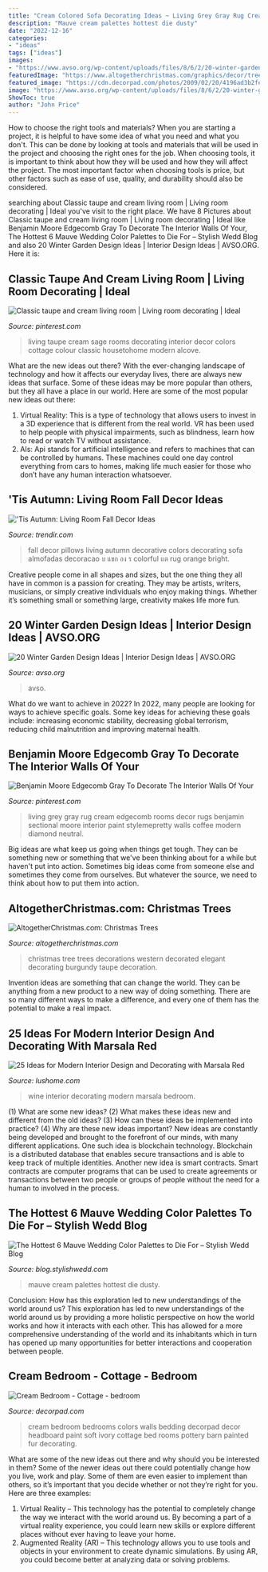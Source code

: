 ```yaml
---
title: "Cream Colored Sofa Decorating Ideas ~ Living Grey Gray Rug Cream Edgecomb Rooms Decor Rugs Benjamin Sectional Moore Interior Paint Stylemepretty Walls Coffee Modern Diamond Neutral"
description: "Mauve cream palettes hottest die dusty"
date: "2022-12-16"
categories:
- "ideas"
tags: ["ideas"]
images:
- "https://www.avso.org/wp-content/uploads/files/8/6/2/20-winter-garden-design-ideas-8-862.jpg"
featuredImage: "https://www.altogetherchristmas.com/graphics/decor/trees/tree-flickr-rick_best.jpg"
featured_image: "https://cdn.decorpad.com/photos/2009/02/20/4196ad3b2fe8.jpg"
image: "https://www.avso.org/wp-content/uploads/files/8/6/2/20-winter-garden-design-ideas-8-862.jpg"
ShowToc: true
author: "John Price"
---
```



How to choose the right tools and materials?
When you are starting a project, it is helpful to have some idea of what you need and what you don't. This can be done by looking at tools and materials that will be used in the project and choosing the right ones for the job. When choosing tools, it is important to think about how they will be used and how they will affect the project. The most important factor when choosing tools is price, but other factors such as ease of use, quality, and durability should also be considered.

	

		
searching about Classic taupe and cream living room | Living room decorating | Ideal you've visit to the right place. We have 8 Pictures about Classic taupe and cream living room | Living room decorating | Ideal like Benjamin Moore Edgecomb Gray To Decorate The Interior Walls Of Your, The Hottest 6 Mauve Wedding Color Palettes to Die For – Stylish Wedd Blog and also 20 Winter Garden Design Ideas | Interior Design Ideas | AVSO.ORG. Here it is:
		
    
## Classic Taupe And Cream Living Room | Living Room Decorating | Ideal

<img loading=lazy src="https://i.pinimg.com/736x/46/cf/c8/46cfc8d82cec58c4f24ec91f803bf8dc--taupe-living-room-cream-living-rooms.jpg" onerror="this.onerror=null;this.src='https://tse3.mm.bing.net/th?id=OIP.A75SegDZIIBEu7q8va-uOgHaHa&amp;pid=15.1';" alt="Classic taupe and cream living room | Living room decorating | Ideal">

_Source: pinterest.com_

>living taupe cream sage rooms decorating interior decor colors cottage colour classic housetohome modern alcove. 

	

What are the new ideas out there?
With the ever-changing landscape of technology and how it affects our everyday lives, there are always new ideas that surface. Some of these ideas may be more popular than others, but they all have a place in our world. Here are some of the most popular new ideas out there: 
1. Virtual Reality: This is a type of technology that allows users to invest in a 3D experience that is different from the real world. VR has been used to help people with physical impairments, such as blindness, learn how to read or watch TV without assistance. 
2. AIs: Api stands for artificial intelligence and refers to machines that can be controlled by humans. These machines could one day control everything from cars to homes, making life much easier for those who don’t have any human interaction whatsoever. 

    
## &#039;Tis Autumn: Living Room Fall Decor Ideas

<img loading=lazy src="http://cdn.trendir.com/wp-content/uploads/2016/09/Decorative-pillows-for-fall-decor-900x810.jpg" onerror="this.onerror=null;this.src='https://tse2.mm.bing.net/th?id=OIP.8_VAMtrdCGchn57VcNoOigHaGq&amp;pid=15.1';" alt="&#039;Tis Autumn: Living Room Fall Decor Ideas">

_Source: trendir.com_

>fall decor pillows living autumn decorative colors decorating sofa almofadas decoracao บ แขก อง ร colorful แต rug orange bright. 

	

Creative people come in all shapes and sizes, but the one thing they all have in common is a passion for creating. They may be artists, writers, musicians, or simply creative individuals who enjoy making things. Whether it’s something small or something large, creativity makes life more fun.

    
## 20 Winter Garden Design Ideas | Interior Design Ideas | AVSO.ORG

<img loading=lazy src="https://www.avso.org/wp-content/uploads/files/8/6/2/20-winter-garden-design-ideas-8-862.jpg" onerror="this.onerror=null;this.src='https://tse2.mm.bing.net/th?id=OIP.7KkXkwVBZSJXw6CVDus2LwHaLW&amp;pid=15.1';" alt="20 Winter Garden Design Ideas | Interior Design Ideas | AVSO.ORG">

_Source: avso.org_

>avso. 

	

What do we want to achieve in 2022?
In 2022, many people are looking for ways to achieve specific goals. Some key ideas for achieving these goals include: increasing economic stability, decreasing global terrorism, reducing child malnutrition and improving maternal health.

    
## Benjamin Moore Edgecomb Gray To Decorate The Interior Walls Of Your

<img loading=lazy src="https://i.pinimg.com/736x/58/a7/49/58a749c8b6944ab6367c030428be17b3.jpg" onerror="this.onerror=null;this.src='https://tse3.mm.bing.net/th?id=OIP.nEidKczCidePU0EUfEfElwHaLH&amp;pid=15.1';" alt="Benjamin Moore Edgecomb Gray To Decorate The Interior Walls Of Your">

_Source: pinterest.com_

>living grey gray rug cream edgecomb rooms decor rugs benjamin sectional moore interior paint stylemepretty walls coffee modern diamond neutral. 

	

Big ideas are what keep us going when things get tough. They can be something new or something that we've been thinking about for a while but haven't put into action. Sometimes big ideas come from someone else and sometimes they come from ourselves. But whatever the source, we need to think about how to put them into action.

    
## AltogetherChristmas.com: Christmas Trees

<img loading=lazy src="https://www.altogetherchristmas.com/graphics/decor/trees/tree-flickr-rick_best.jpg" onerror="this.onerror=null;this.src='https://tse3.mm.bing.net/th?id=OIP.OPeyRDhEY8pIU0EZxjmwowHaLo&amp;pid=15.1';" alt="AltogetherChristmas.com: Christmas Trees">

_Source: altogetherchristmas.com_

>christmas tree trees decorations western decorated elegant decorating burgundy taupe decoration. 

	

Invention ideas are something that can change the world. They can be anything from a new product to a new way of doing something. There are so many different ways to make a difference, and every one of them has the potential to make a real impact.

    
## 25 Ideas For Modern Interior Design And Decorating With Marsala Red

<img loading=lazy src="https://www.lushome.com/wp-content/uploads/2015/01/modern-interior-design-decorating-ideas-red-wine-room-colors-8.jpg" onerror="this.onerror=null;this.src='https://tse1.mm.bing.net/th?id=OIP.pcu_TRTzYwWC9_Lzs6JO0AHaJ3&amp;pid=15.1';" alt="25 Ideas for Modern Interior Design and Decorating with Marsala Red">

_Source: lushome.com_

>wine interior decorating modern marsala bedroom. 

	

(1) What are some new ideas? (2) What makes these ideas new and different from the old ideas? (3) How can these ideas be implemented into practice? (4) Why are these new ideas important?
New ideas are constantly being developed and brought to the forefront of our minds, with many different applications. One such idea is blockchain technology. Blockchain is a distributed database that enables secure transactions and is able to keep track of multiple identities. Another new idea is smart contracts. Smart contracts are computer programs that can be used to create agreements or transactions between two people or groups of people without the need for a human to involved in the process.

    
## The Hottest 6 Mauve Wedding Color Palettes To Die For – Stylish Wedd Blog

<img loading=lazy src="http://blog.stylishwedd.com/wp-content/uploads/2017/06/Romantic-Mauve-and-White-Cream-Wedding-Color-Inspiration.jpg" onerror="this.onerror=null;this.src='https://tse3.mm.bing.net/th?id=OIP.KK90-b4Eow7T2LRJndbUrgHaTw&amp;pid=15.1';" alt="The Hottest 6 Mauve Wedding Color Palettes to Die For – Stylish Wedd Blog">

_Source: blog.stylishwedd.com_

>mauve cream palettes hottest die dusty. 

	

Conclusion: How has this exploration led to new understandings of the world around us?
This exploration has led to new understandings of the world around us by providing a more holistic perspective on how the world works and how it interacts with each other. This has allowed for a more comprehensive understanding of the world and its inhabitants which in turn has opened up many opportunities for better interactions and cooperation between people.

    
## Cream Bedroom - Cottage - Bedroom

<img loading=lazy src="https://cdn.decorpad.com/photos/2009/02/20/4196ad3b2fe8.jpg" onerror="this.onerror=null;this.src='https://tse1.mm.bing.net/th?id=OIP.UnTuqCpwvSMK6Yd1_8tNegHaJg&amp;pid=15.1';" alt="Cream Bedroom - Cottage - bedroom">

_Source: decorpad.com_

>cream bedroom bedrooms colors walls bedding decorpad decor headboard paint soft ivory cottage bed rooms pottery barn painted fur decorating. 

	

What are some of the new ideas out there and why should you be interested in them?
Some of the newer ideas out there could potentially change how you live, work and play. Some of them are even easier to implement than others, so it’s important that you decide whether or not they’re right for you. Here are three examples: 
1) Virtual Reality – This technology has the potential to completely change the way we interact with the world around us. By becoming a part of a virtual reality experience, you could learn new skills or explore different places without ever having to leave your home. 
2) Augmented Reality (AR) – This technology allows you to use tools and objects in your environment to create dynamic simulations. By using AR, you could become better at analyzing data or solving problems.

